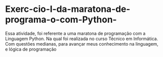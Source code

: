# Exerc-cio-I-da-maratona-de-programa-o-com-Python-
Essa atividade, foi referente a uma maratona de programação com a Linguagem Python. Na qual foi realizada no curso Técnico em Informática. Com questões medianas, para avançar meus conhecimento  na linguagem, e lógica de programação
